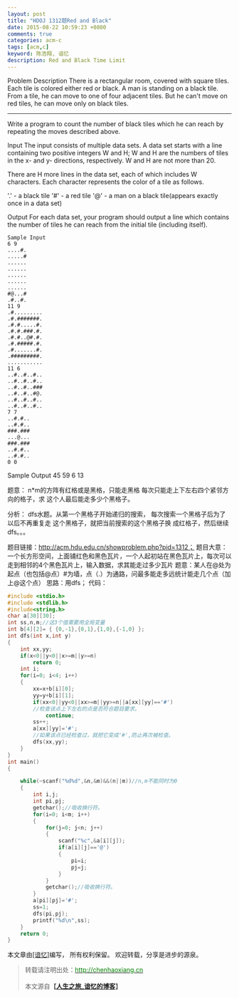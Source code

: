 ```yaml
---
layout: post
title: "HDOJ 1312题Red and Black"
date: 2015-08-22 10:59:23 +0800
comments: true
categories: acm-c
tags: [acm,c]
keyword: 陈浩翔, 谙忆
description: Red and Black Time Limit  
---
```

Problem Description
There is a rectangular room, covered with square tiles. Each tile is colored either red or black. A man is standing on a black tile. From a tile, he can move to one of four adjacent tiles. But he can't move on red tiles, he can move only on black tiles.

<!-- more -->
---------- 

Write a program to count the number of black tiles which he can reach by repeating the moves described above. 


Input
The input consists of multiple data sets. A data set starts with a line containing two positive integers W and H; W and H are the numbers of tiles in the x- and y- directions, respectively. W and H are not more than 20.

There are H more lines in the data set, each of which includes W characters. Each character represents the color of a tile as follows.

'.' - a black tile 
'#' - a red tile 
'@' - a man on a black tile(appears exactly once in a data set) 

 

Output
For each data set, your program should output a line which contains the number of tiles he can reach from the initial tile (including itself). 

 
```
Sample Input
6 9
....#.
.....#
......
......
......
......
......
#@...#
.#..#.
11 9
.#.........
.#.#######.
.#.#.....#.
.#.#.###.#.
.#.#..@#.#.
.#.#####.#.
.#.......#.
.#########.
...........
11 6
..#..#..#..
..#..#..#..
..#..#..###
..#..#..#@.
..#..#..#..
..#..#..#..
7 7
..#.#..
..#.#..
###.###
...@...
###.###
..#.#..
..#.#..
0 0
```

Sample Output
45
59
6
13

题意：
   n*m的方阵有红格或是黑格，只能走黑格
    每次只能走上下左右四个紧邻方向的格子，求
    这个人最后能走多少个黑格子。
 
分析：
   dfs水题。从第一个黑格子开始递归的搜索，
    每次搜索一个黑格子后为了以后不再重复走
    这个黑格子，就把当前搜索的这个黑格子换
    成红格子，然后继续dfs。。。
    
题目链接：http://acm.hdu.edu.cn/showproblem.php?pid=1312；
题目大意：一个长方形空间，上面铺红色和黑色瓦片，一个人起初站在黑色瓦片上，每次可以走到相邻的4个黑色瓦片上，输入数据，求其能走过多少瓦片
题意：某人在@处为起点（也包括@点）#为墙，点（.）为通路，问最多能走多远统计能走几个点（加上@这个点）
思路：用dfs；
代码：

```cpp
#include <stdio.h>
#include <stdlib.h>
#include<string.h>
char a[30][30];
int ss,n,m;//这3个值需要用全局变量
int b[4][2]= { {0,-1},{0,1},{1,0},{-1,0} };
int dfs(int x,int y)
{
    int xx,yy;
    if(x<0||y<0||x>=m||y>=n)
        return 0;
    int i;
    for(i=0; i<4; i++)
    {
        xx=x+b[i][0];
        yy=y+b[i][1];
        if(xx<0||yy<0||xx>=m||yy>=n||a[xx][yy]=='#')
        //检查该点上下左右的点是否符合题目要求。   
            continue;
        ss++;
        a[xx][yy]='#';
        //如果该点已经检查过，就把它变成'#',防止再次被检查。   
        dfs(xx,yy);
    }
}
int main()
{

    while(~scanf("%d%d",&n,&m)&&(n||m))//n,m不能同时为0
    {
        int i,j;
        int pi,pj;
        getchar();//吸收换行符。  
        for(i=0; i<m; i++)
        {
            for(j=0; j<n; j++)
            {
                scanf("%c",&a[i][j]);
                if(a[i][j]=='@')
                {
                    pi=i;
                    pj=j;
                }
            }
            getchar();//吸收换行符。   
        }
        a[pi][pj]='#';
        ss=1;
        dfs(pi,pj);
        printf("%d\n",ss);
    }
    return 0;
}

```

本文章由<a href="http://chenhaoxiang.cn/">[谙忆]</a>编写， 所有权利保留。 
欢迎转载，分享是进步的源泉。
<blockquote cite='陈浩翔'>
<p background-color='#D3D3D3'>转载请注明出处：<a href='http://chenhaoxiang.cn'><font color="green">http://chenhaoxiang.cn</font></a><br><br>
本文源自<strong>【<a href='http://chenhaoxiang.cn' target='_blank'>人生之旅_谙忆的博客</a>】</strong></p>
</blockquote>
